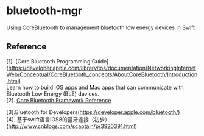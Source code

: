 # bluetooth-mgr
Using CoreBluetooth to management  bluetooth low energy devices in Swift



## Reference
[1]. [Core Bluetooth Programming Guide] (https://developer.apple.com/library/ios/documentation/NetworkingInternetWeb/Conceptual/CoreBluetooth_concepts/AboutCoreBluetooth/Introduction.html)  
      Learn how to build iOS apps and Mac apps that can communicate with Bluetooth Low Energy (BLE) devices.  
[2]. [Core Bluetooth Framework Reference](https://developer.apple.com/library/ios/documentation/CoreBluetooth/Reference/CoreBluetooth_Framework/index.html#//apple_ref/doc/uid/TP40011295)

[3].Bluetooth for Developers(https://developer.apple.com/bluetooth/)  
[4]. 基于swift语言iOS8的蓝牙连接（初步）(http://www.cnblogs.com/scaptain/p/3920391.html)
